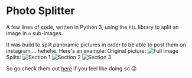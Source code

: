 # Photo Splitter

A few lines of code, written in Python 3, using the `PIL` library to split an image in `n` sub-images.

It was build to split panoramic pictures in order to be able to post them on instagram.... hehehe. Here's an example:
Original picture:
![Full Image](https://github.com/joseluishaddad/PyThings/photo_split/master/input/sunsetcoron4.jpg "Full")
Splits:
![Section 1](https://github.com/joseluishaddad/PyThings/photo_split/master/output/0.jpg "Sec 1")
![Section 2](https://github.com/joseluishaddad/PyThings/photo_split/master/output/1.jpg "Sec 2")
![Section 3](https://github.com/joseluishaddad/PyThings/photo_split/master/output/2.jpg "Sec 3")

So go check them out [here](https://www.instagram.com/josehaddadc) if you feel like doing so :wink: